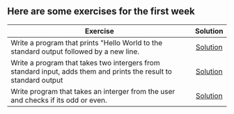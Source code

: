 ## Here are some exercises for the first week 

| Exercise                                                                                    | Solution  |
| -------------                                                                               |:-------------:|
| Write a program that prints "Hello World to the standard output followed by a new line.     | <a href="../week1/hello-word.cpp"> Solution</a>                                                                            |
| Write a program that takes two intergers from standard input, adds them and prints the result to standard output| <a href="../week1/even.cpp"> Solution</a>       |
| Write program that takes an interger from  the user and checks if its odd or even.                                                                                     | <a href="../week1/odd-even.cpp"> Solution</a>      |
